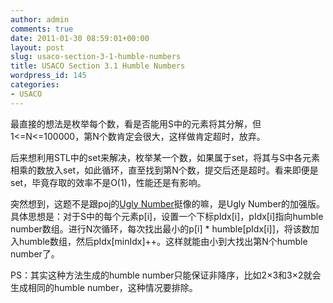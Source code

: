 ```yaml
---
author: admin
comments: true
date: 2011-01-30 08:59:01+00:00
layout: post
slug: usaco-section-3-1-humble-numbers
title: USACO Section 3.1 Humble Numbers
wordpress_id: 145
categories:
- USACO
---
```


最直接的想法是枚举每个数，看是否能用S中的元素将其分解，但1<=N<=100000，第N个数肯定会很大，这样做肯定超时，放弃。

 

后来想利用STL中的set来解决，枚举某一个数，如果属于set，将其与S中各元素相乘的数放入set，如此循环，直至找到第N个数，提交后还是超时。看来即便是set，毕竟存取的效率不是O(1)，性能还是有影响。

 

突然想到，这题不是跟poj的[Ugly Number](http://poj.org/problem?id=1338)挺像的嘛，是Ugly Number的加强版。具体思想是：对于S中的每个元素p[i]，设置一个下标pIdx[i]，pIdx[i]指向humble number数组。进行N次循环，每次找出最小的p[i] * humble[pIdx[i]]，将该数加入humble数组，然后pIdx[minIdx]++。这样就能由小到大找出第N个humble number了。

 

PS：其实这种方法生成的humble number只能保证非降序，比如2×3和3×2就会生成相同的humble number，这种情况要排除。
